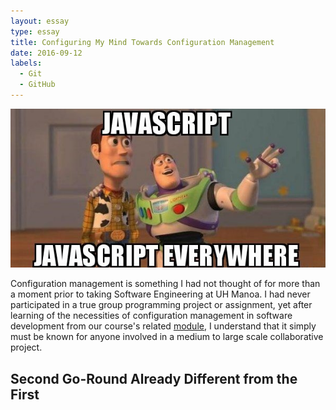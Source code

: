 ```yaml
---
layout: essay
type: essay
title: Configuring My Mind Towards Configuration Management
date: 2016-09-12
labels:
  - Git
  - GitHub
---
```


<img class="ui medium right spaced image" src="../images/E09_JS.jpg">

Configuration management is something I had not thought of for more than a moment prior to taking Software Engineering at UH Manoa.  I had never participated in a true group programming project or assignment, yet after learning of the necessities of configuration management in software development from our course's related [module](http://courses.ics.hawaii.edu/ics314f16/modules/configuration-management/), I understand that it simply must be known for anyone involved in a medium to large scale collaborative project.

## Second Go-Round Already Different from the First
